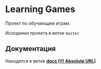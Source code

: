 Learning Games
=============

Проект по обучающим играм. 

Исходники проекта в ветке `master`.

Документация
-------------
Находится в ветке [**docs (!!! Absolute URL)**](https://github.com/s-stude/LearningGames/tree/docs)
